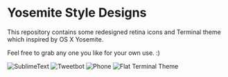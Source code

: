 # Yosemite Style Designs
This repository contains some redesigned retina icons and Terminal theme which inspired by OS X Yosemite.

Feel free to grab any one you like for your own use. :)

![SublimeText](https://s3.amazonaws.com/f.cl.ly/items/0n2u0W0K441N2M3c1V1a/SublimeText.png)
![Tweetbot](https://s3.amazonaws.com/f.cl.ly/items/313t3H0H3k3w402q0p2I/Tweetbot.png)
![Phone](https://s3.amazonaws.com/f.cl.ly/items/0X3y2V1Z3J3a1R2V0C3z/Phone.png)
![Flat Terminal Theme](https://s3.amazonaws.com/f.cl.ly/items/271318073e3R0X271B3h/FlatTerminalTheme.png)